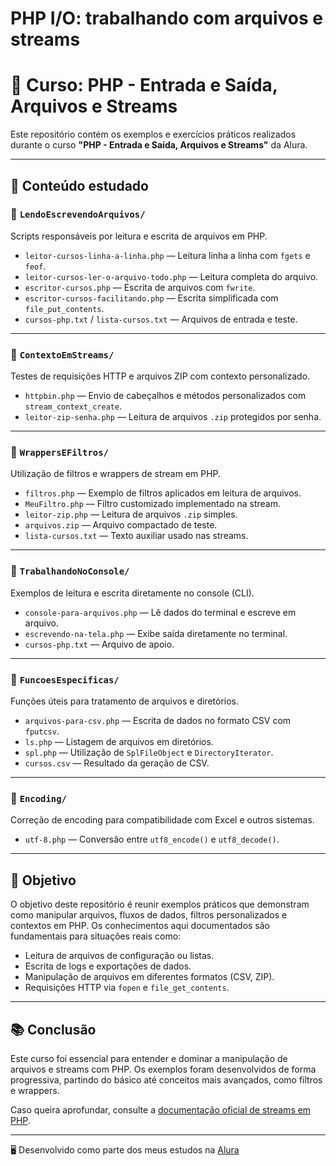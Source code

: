 # PHP I/O: trabalhando com arquivos e streams

# 📂 Curso: PHP - Entrada e Saída, Arquivos e Streams

Este repositório contém os exemplos e exercícios práticos realizados durante o curso **"PHP - Entrada e Saída, Arquivos e Streams"** da Alura.

---

## 📌 Conteúdo estudado

### 📁 `LendoEscrevendoArquivos/`
Scripts responsáveis por leitura e escrita de arquivos em PHP.

- `leitor-cursos-linha-a-linha.php` — Leitura linha a linha com `fgets` e `feof`.
- `leitor-cursos-ler-o-arquivo-todo.php` — Leitura completa do arquivo.
- `escritor-cursos.php` — Escrita de arquivos com `fwrite`.
- `escritor-cursos-facilitando.php` — Escrita simplificada com `file_put_contents`.
- `cursos-php.txt` / `lista-cursos.txt` — Arquivos de entrada e teste.

---

### 📁 `ContextoEmStreams/`
Testes de requisições HTTP e arquivos ZIP com contexto personalizado.

- `httpbin.php` — Envio de cabeçalhos e métodos personalizados com `stream_context_create`.
- `leitor-zip-senha.php` — Leitura de arquivos `.zip` protegidos por senha.

---

### 📁 `WrappersEFiltros/`
Utilização de filtros e wrappers de stream em PHP.

- `filtros.php` — Exemplo de filtros aplicados em leitura de arquivos.
- `MeuFiltro.php` — Filtro customizado implementado na stream.
- `leitor-zip.php` — Leitura de arquivos `.zip` simples.
- `arquivos.zip` — Arquivo compactado de teste.
- `lista-cursos.txt` — Texto auxiliar usado nas streams.

---

### 📁 `TrabalhandoNoConsole/`
Exemplos de leitura e escrita diretamente no console (CLI).

- `console-para-arquivos.php` — Lê dados do terminal e escreve em arquivo.
- `escrevendo-na-tela.php` — Exibe saída diretamente no terminal.
- `cursos-php.txt` — Arquivo de apoio.

---

### 📁 `FuncoesEspecificas/`
Funções úteis para tratamento de arquivos e diretórios.

- `arquivos-para-csv.php` — Escrita de dados no formato CSV com `fputcsv`.
- `ls.php` — Listagem de arquivos em diretórios.
- `spl.php` — Utilização de `SplFileObject` e `DirectoryIterator`.
- `cursos.csv` — Resultado da geração de CSV.

---

### 📁 `Encoding/`
Correção de encoding para compatibilidade com Excel e outros sistemas.

- `utf-8.php` — Conversão entre `utf8_encode()` e `utf8_decode()`.

---

## 🎯 Objetivo

O objetivo deste repositório é reunir exemplos práticos que demonstram como manipular arquivos, fluxos de dados, filtros personalizados e contextos em PHP. Os conhecimentos aqui documentados são fundamentais para situações reais como:

- Leitura de arquivos de configuração ou listas.
- Escrita de logs e exportações de dados.
- Manipulação de arquivos em diferentes formatos (CSV, ZIP).
- Requisições HTTP via `fopen` e `file_get_contents`.

---

## 📚 Conclusão

Este curso foi essencial para entender e dominar a manipulação de arquivos e streams com PHP. Os exemplos foram desenvolvidos de forma progressiva, partindo do básico até conceitos mais avançados, como filtros e wrappers.

Caso queira aprofundar, consulte a [documentação oficial de streams em PHP](https://www.php.net/manual/pt_BR/book.stream.php).

---

🖥️ Desenvolvido como parte dos meus estudos na [Alura](https://www.alura.com.br/)

